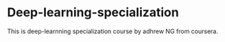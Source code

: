 # Deep-learning-specialization
This is deep-learnning specialization course by adhrew NG from coursera.
